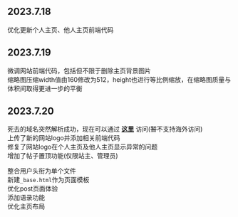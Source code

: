 
## 2023.7.18
优化更新个人主页、他人主页前端代码  

## 2023.7.19
微调网站前端代码，包括但不限于删除主页背景图片  
缩略图压缩width值由160修改为512，height也进行等比例缩放，在缩略图质量与体积间取得更进一步的平衡  

## 2023.7.20
死去的域名突然解析成功，现在可以通过 **[这里](http://www.aenstaraxnoel.fun/)** 访问(~~暂~~不支持海外访问)  
上传了新的网站logo并添加相关前端代码  
修复了网站logo在个人主页及他人主页显示异常的问题  
增加了帖子置顶功能(仅限站主、管理员)  

整合用户头衔为单个文件  
新建`_base.html`作为页面模板  
优化post页面体验  
添加语录功能  
优化主页布局  
